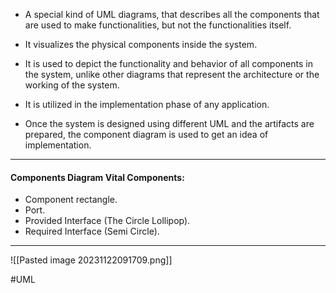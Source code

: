 - A special kind of UML diagrams, that describes all the components that are used to make functionalities, but not the functionalities itself.

- It visualizes the physical components inside the system.

- It is used to depict the functionality and behavior of all components in the system, unlike other diagrams that represent the architecture or the working of the system.

- It is utilized in the implementation phase of any application.

- Once the system is designed using different UML and the artifacts are prepared, the component diagram is used to get an idea of implementation.

---
#### Components Diagram Vital Components:
- Component rectangle.
- Port.
- Provided Interface (The Circle Lollipop).
- Required Interface (Semi Circle).

---
![[Pasted image 20231122091709.png]]

#UML